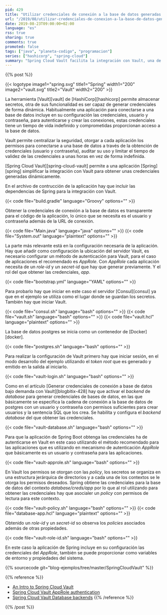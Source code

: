 ```yaml
---
pid: 429
title: "Utilizar credenciales de conexión a la base de datos generadas por Vault en una aplicación de Spring"
url: "/2019/08/utilizar-credenciales-de-conexion-a-la-base-de-datos-generadas-por-vault-en-una-aplicacion-de-spring/"
date: 2019-08-23T09:00:00+02:00
language: "es"
rss: true
sharing: true
comments: true
promoted: false
tags: ["java", "planeta-codigo", "programacion"]
series: ["hashicorp", "spring-cloud"]
summary: "Spring Cloud Vault facilita la integración con Vault, una de sus usos es utilizarlo para obtener unas credenciales de conexión a la base de datos generadas bajo demanda y con un tiempo de vida limitado en vez de embeberlas en la configuración de la aplicación y con u tiempo de vida indefinido."
---
```


{{% post %}}

{{< logotype image1="spring.svg" title1="Spring" width1="200" image2="vault.svg" title2="Vault" width2="200" >}}

La herramienta [Vault][vault] de [HashiCorp][hashicorp] permite almacenar secretos, otra de sus funcionalidad es ser capaz de generar credenciales de forma dinámica. Habitualmente una aplicación para conectarse a una base de datos incluye en su configuración las credenciales, usuario y contraseña, para autenticarse y crear las conexiones, estas credenciales tiene un tiempo de vida indefinido y comprometidas proporcionan acceso a la base de datos.

Vault permite centralizar la seguridad, otorgar a cada aplicación los permisos para conectarse a una base de datos a través de la obtención de credenciales (usuario y contraseña), auditar su uso y limitar el tiempo de validez de las credenciales a unas horas en vez de forma indefinida.

[Spring Cloud Vault][spring-cloud-vault] permite a una aplicación [Spring][spring] simplificar la integración con Vault para obtener unas credenciales generadas dinámicamente.

En el archivo de contrucción de la aplicación hay que incluir las dependencias de Spring para la integración con Vault.

{{< code file="build.gradle" language="Groovy" options="" >}}

Obtener la credenciales de conexión a la base de datos es transparente para el código de la aplicación, lo único que se necesita es el usuario y contraseña además de la URL de conexión. 

{{< code file="Main.java" language="java" options="" >}}
{{< code file="System.out" language="plaintext" options="" >}}

La parte más relevante está en la configuración necesaria de la aplicación. Hay que añadir como configuración la ubicación del servidor Vault, es necesario configurar un método de autenticación para Vault, para el caso de aplicaciones el recomendado es _AppRole_. Con _AppRole_ cada aplicación necesita de un _role-id_ y un _secret-id_ que hay que generar previamente. Y el rol del que obtener las credenciales, _app_.

{{< code file="bootstrap.yml" language="YAML" options="" >}}

Para probarlo hay que iniciar en este caso el servidor [Consul][consul] ya que en el ejemplo se utiliza como el lugar donde se guardan los secretos. También hay que iniciar Vault.

{{< code file="consul.sh" language="bash" options="" >}}
{{< code file="vault.sh" language="bash" options="" >}}
{{< code file="vault.hcl" language="plaintext" options="" >}}

La base de datos postgres se inicia como un contenedor de [Docker][docker].

{{< code file="postgres.sh" language="bash" options="" >}}

Para realizar la configuración de Vault primero hay que iniciar sesión, en el modo desarrollo del ejemplo utilizando el _token root_ que es generado y emitido en la salida al iniciarlo.

{{< code file="vault-login.sh" language="bash" options="" >}}

Como en el artículo [Generar credenciales de conexión a base de datos bajo demanda con Vault][blogbitix-428] hay que activar el _backend_ de _database_ para generar credenciales de bases de datos, en las que básicamente se especifica la cadena de conexión a la base de datos de postgres con un usuario y contraseña con permisos suficientes para crear usuarios y la sentencia SQL que los crea. Se habilita y configura el _backend database_ del que obtener las credenciales.

{{< code file="vault-database.sh" language="bash" options="" >}}

Para que la aplicación de Spring Boot obtenga las credenciales ha de autenticarse en Vault en este caso utilizando el método recomendado para las aplicaciones que es utilizando en mecanismo de autenticación _AppRole_ que básicamente es un usuario y contraseña para las aplicaciones.

{{< code file="vault-approle.sh" language="bash" options="" >}}

En Vault los permisos se otorgan con las _policy_, los secretos se organiza en una estructura jerárquica de directorios y a cada una de los contextos se le otorga los permisos deseados. Spring obtiene las credenciales para la base de datos del contexto _database/creds/app_ por lo que al rol utilizando para obtener las credenciales hay que asocialer un _policy_ con permisos de lectura para este contexto. 

{{< code file="vault-policy.sh" language="bash" options="" >}}
{{< code file="database-app.hcl" language="plaintext" options="" >}}

Obtenido un _role-id_ y un _secret-id_ so observa los _policies_ asociados además de otras propiedades.

{{< code file="vault-role-id.sh" language="bash" options="" >}}

En este caso la aplicación de Spring incluye en su configuración las credenciales del _AppRole_, también se puede proporcionar como variables de entorno y propiedades del sistema.

{{% sourcecode git="blog-ejemplos/tree/master/SpringCloudVault" %}}

{{% reference %}}

* [An Intro to Spring Cloud Vault](https://www.baeldung.com/spring-cloud-vault)
* [Spring Cloud Vault AppRole authentication](https://cloud.spring.io/spring-cloud-vault/reference/html/#_approle_authentication)
* [Spring Cloud Vault Database backends](https://cloud.spring.io/spring-cloud-vault/reference/html/#vault.config.backends.database-backends)
{{% /reference %}}

{{% /post %}}
